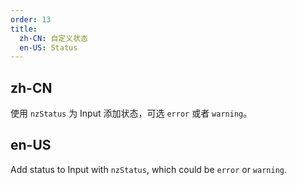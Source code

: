 ```yaml
---
order: 13
title:
  zh-CN: 自定义状态
  en-US: Status
---
```


## zh-CN

使用 `nzStatus` 为 Input 添加状态，可选 `error` 或者 `warning`。

## en-US

Add status to Input with `nzStatus`, which could be `error` or `warning`.
